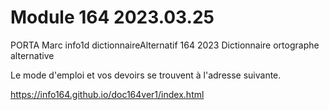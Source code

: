 # Module 164 2023.03.25

PORTA Marc info1d dictionnaireAlternatif 164 2023
Dictionnaire ortographe alternative



Le mode d'emploi et vos devoirs se trouvent à l'adresse suivante.

https://info164.github.io/doc164ver1/index.html
